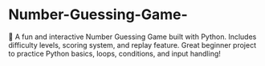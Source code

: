 # Number-Guessing-Game-
🎯 A fun and interactive Number Guessing Game built with Python. Includes difficulty levels, scoring system, and replay feature. Great beginner project to practice Python basics, loops, conditions, and input handling!
